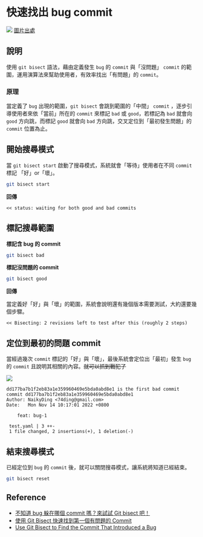 # 快速找出 bug commit

![](/git/img/git-bisect-flow.png)
[圖片出處](https://www.google.com/url?sa=i&url=https%3A%2F%2Fmedium.com%2Fstarbugs%2Fuse-git-bisect-to-find-the-buggy-commit-b35e12ddd26b&psig=AOvVaw2Jcfxl8HF3RqvRPDS6vn7i&ust=1668483629092000&source=images&cd=vfe&ved=0CBEQjhxqFwoTCID0_IHgrPsCFQAAAAAdAAAAABAJ)

## 說明
使用 `git bisect` 語法，藉由定義發生 `bug` 的 `commit` 與「沒問題」 `commit` 的範圍，運用演算法來幫助使用者，有效率找出「有問題」的 `commit`。

### 原理
當定義了 `bug` 出現的範圍，`git bisect` 會跳到範圍的「中間」 `commit` ，逐步引導使用者來依「當前」所在的 `commit` 來標記 `bad` 或 `good`，若標記為 `bad` 就會向 `good` 方向跳，而標記 `good` 就會向 `bad` 方向跳，交叉定位到「最初發生問題」的 `commit` 位置為止。

## 開始搜尋模式
當 `git bisect start` 啟動了搜尋模式，系統就會「等待」使用者在不同 `commit` 標記 「好」or「壞」。

```bash
git bisect start
```

**回傳**
```text
<< status: waiting for both good and bad commits
```

## 標記搜尋範圍

**標記含 bug 的 commit**

```bash
git bisect bad
```

**標記沒問題的 commit**
```bash
git bisect good
```


**回傳**

當定義好「好」與「壞」的範圍，系統會說明還有幾個版本需要測試，大約還要幾個步驟。
```text
<< Bisecting: 2 revisions left to test after this (roughly 2 steps)
```

## 定位到最初的問題 commit
當經過幾次 `commit` 標記的「好」與「壞」，最後系統會定位出「最初」發生 `bug` 的 `commit` 且說明其相關的內容。~~就可以抓到戰犯了~~

![](/git/img/git-bisect_bug.png)

```text
dd177ba7b1f2eb83a1e359960469e5bda0abd8e1 is the first bad commit
commit dd177ba7b1f2eb83a1e359960469e5bda0abd8e1
Author: NaikyDing <74ding@gmail.com>
Date:   Mon Nov 14 10:17:01 2022 +0800

    feat: bug-1

 test.yaml | 3 ++-
 1 file changed, 2 insertions(+), 1 deletion(-)
```

## 結束搜尋模式
已經定位到 `bug` 的 `commit` 後，就可以關閉搜尋模式，讓系統將知道已經結束。

```bash
git bisect reset
```

## Reference
- [不知道 bug 躲在哪個 commit 嗎？來試試 Git bisect 吧！](https://medium.com/starbugs/use-git-bisect-to-find-the-buggy-commit-b35e12ddd26b)
- [使用 Git Bisect 快速找到第一個有問題的 Commit
](https://www.gss.com.tw/blog/%E4%BD%BF%E7%94%A8-git-bisect-%E5%BF%AB%E9%80%9F%E6%89%BE%E5%88%B0%E7%AC%AC%E4%B8%80%E5%80%8B%E6%9C%89%E5%95%8F%E9%A1%8C%E7%9A%84-commit)
- [Use Git Bisect to Find the Commit That Introduced a Bug](https://dev.to/mokkapps/use-git-bisect-to-find-the-commit-that-introduced-a-bug-2j3b)